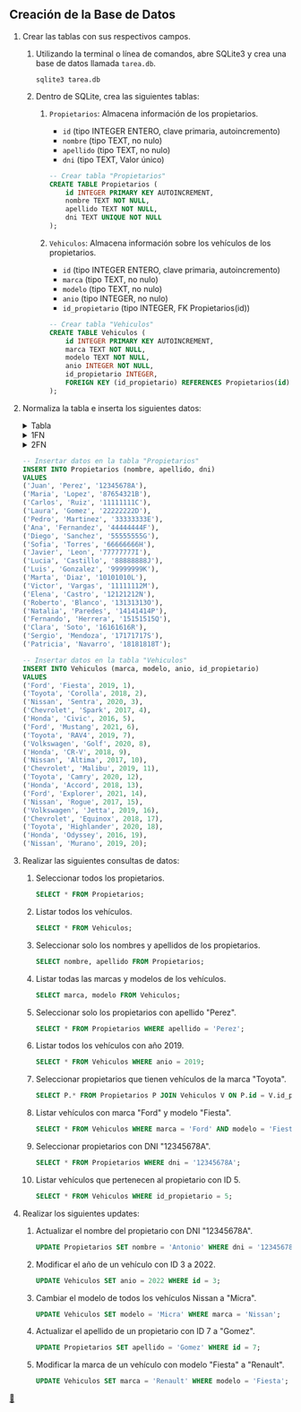 ## Creación de la Base de Datos

1. Crear las tablas con sus respectivos campos.
    1. Utilizando la terminal o línea de comandos, abre SQLite3 y crea una base de datos llamada `tarea.db`.

        ```shell
        sqlite3 tarea.db
        ```
    2. Dentro de SQLite, crea las siguientes tablas:
        1. `Propietarios`: Almacena información de los propietarios.
            * `id` (tipo INTEGER ENTERO, clave primaria, autoincremento)
            * `nombre` (tipo TEXT, no nulo)
            * `apellido` (tipo TEXT, no nulo)
            * `dni` (tipo TEXT, Valor único)

            ```sql
            -- Crear tabla "Propietarios"
            CREATE TABLE Propietarios (
                id INTEGER PRIMARY KEY AUTOINCREMENT,
                nombre TEXT NOT NULL,
                apellido TEXT NOT NULL,
                dni TEXT UNIQUE NOT NULL
            );
            ```
        2. `Vehiculos`: Almacena información sobre los vehículos de los propietarios.
            * `id` (tipo INTEGER ENTERO, clave primaria, autoincremento)
            * `marca` (tipo TEXT, no nulo)
            * `modelo` (tipo TEXT, no nulo)
            * `anio` (tipo INTEGER, no nulo)
            * `id_propietario` (tipo INTEGER, FK Propietarios(id))

            ```sql
            -- Crear tabla "Vehiculos"
            CREATE TABLE Vehiculos (
                id INTEGER PRIMARY KEY AUTOINCREMENT,
                marca TEXT NOT NULL,
                modelo TEXT NOT NULL,
                anio INTEGER NOT NULL,
                id_propietario INTEGER,
                FOREIGN KEY (id_propietario) REFERENCES Propietarios(id)
            );
            ```
2. Normaliza la tabla e inserta los siguientes datos:
    <details>
    <summary>Tabla</summary>

    | id    | propietario      | dni       | marca      | modelo     | anio  |
    | :---: | :--------------- | :-------: | :--------- | :--------- | :---: |
    | 1     | Juan Perez       | 12345678A | Ford       | Fiesta     | 2019  |
    | 2     | Maria Lopez      | 87654321B | Toyota     | Corolla    | 2018  |
    | 3     | Carlos Ruiz      | 11111111C | Nissan     | Sentra     | 2020  |
    | 4     | Laura Gomez      | 22222222D | Chevrolet  | Spark      | 2017  |
    | 5     | Pedro Martinez   | 33333333E | Honda      | Civic      | 2016  |
    | 6     | Ana Fernandez    | 44444444F | Ford       | Mustang    | 2021  |
    | 7     | Diego Sanchez    | 55555555G | Toyota     | RAV4       | 2019  |
    | 8     | Sofia Torres     | 66666666H | Volkswagen | Golf       | 2020  |
    | 9     | Javier Leon      | 77777777I | Honda      | CR-V       | 2018  |
    | 10    | Lucia Castillo   | 88888888J | Nissan     | Altima     | 2017  |
    | 11    | Luis Gonzalez    | 99999999K | Chevrolet  | Malibu     | 2019  |
    | 12    | Marta Diaz       | 10101010L | Toyota     | Camry      | 2020  |
    | 13    | Victor Vargas    | 11111112M | Honda      | Accord     | 2018  |
    | 14    | Elena Castro     | 12121212N | Ford       | Explorer   | 2021  |
    | 15    | Roberto Blanco   | 13131313O | Nissan     | Rogue      | 2017  |
    | 16    | Natalia Paredes  | 14141414P | Volkswagen | Jetta      | 2019  |
    | 17    | Fernando Herrera | 15151515Q | Chevrolet  | Equinox    | 2018  |
    | 18    | Clara Soto       | 16161616R | Toyota     | Highlander | 2020  |
    | 19    | Sergio Mendoza   | 17171717S | Honda      | Odyssey    | 2016  |
    | 20    | Patricia Navarro | 18181818T | Nissan     | Murano     | 2019  |
    </details>

    <details>
    <summary>1FN</summary>

    | id    | nombre   | apellido  | dni       | marca      | modelo     | anio  |
    | :---: | :------- | :-------- | :-------: | :--------- | :--------- | :---: |
    | 1     | Juan     | Perez     | 12345678A | Ford       | Fiesta     | 2019  |
    | 2     | Maria    | Lopez     | 87654321B | Toyota     | Corolla    | 2018  |
    | 3     | Carlos   | Ruiz      | 11111111C | Nissan     | Sentra     | 2020  |
    | 4     | Laura    | Gomez     | 22222222D | Chevrolet  | Spark      | 2017  |
    | 5     | Pedro    | Martinez  | 33333333E | Honda      | Civic      | 2016  |
    | 6     | Ana      | Fernandez | 44444444F | Ford       | Mustang    | 2021  |
    | 7     | Diego    | Sanchez   | 55555555G | Toyota     | RAV4       | 2019  |
    | 8     | Sofia    | Torres    | 66666666H | Volkswagen | Golf       | 2020  |
    | 9     | Javier   | Leon      | 77777777I | Honda      | CR-V       | 2018  |
    | 10    | Lucia    | Castillo  | 88888888J | Nissan     | Altima     | 2017  |
    | 11    | Luis     | Gonzalez  | 99999999K | Chevrolet  | Malibu     | 2019  |
    | 12    | Marta    | Diaz      | 10101010L | Toyota     | Camry      | 2020  |
    | 13    | Victor   | Vargas    | 11111112M | Honda      | Accord     | 2018  |
    | 14    | Elena    | Castro    | 12121212N | Ford       | Explorer   | 2021  |
    | 15    | Roberto  | Blanco    | 13131313O | Nissan     | Rogue      | 2017  |
    | 16    | Natalia  | Paredes   | 14141414P | Volkswagen | Jetta      | 2019  |
    | 17    | Fernando | Herrera   | 15151515Q | Chevrolet  | Equinox    | 2018  |
    | 18    | Clara    | Soto      | 16161616R | Toyota     | Highlander | 2020  |
    | 19    | Sergio   | Mendoza   | 17171717S | Honda      | Odyssey    | 2016  |
    | 20    | Patricia | Navarro   | 18181818T | Nissan     | Murano     | 2019  |
    </details>

    <details>
    <summary>2FN</summary>

    | id    | nombre   | apellido  | dni       |
    | :---: | :------- | :-------- | :-------: |
    | 1     | Juan     | Perez     | 12345678A |
    | 2     | Maria    | Lopez     | 87654321B |
    | 3     | Carlos   | Ruiz      | 11111111C |
    | 4     | Laura    | Gomez     | 22222222D |
    | 5     | Pedro    | Martinez  | 33333333E |
    | 6     | Ana      | Fernandez | 44444444F |
    | 7     | Diego    | Sanchez   | 55555555G |
    | 8     | Sofia    | Torres    | 66666666H |
    | 9     | Javier   | Leon      | 77777777I |
    | 10    | Lucia    | Castillo  | 88888888J |
    | 11    | Luis     | Gonzalez  | 99999999K |
    | 12    | Marta    | Diaz      | 10101010L |
    | 13    | Victor   | Vargas    | 11111112M |
    | 14    | Elena    | Castro    | 12121212N |
    | 15    | Roberto  | Blanco    | 13131313O |
    | 16    | Natalia  | Paredes   | 14141414P |
    | 17    | Fernando | Herrera   | 15151515Q |
    | 18    | Clara    | Soto      | 16161616R |
    | 19    | Sergio   | Mendoza   | 17171717S |
    | 20    | Patricia | Navarro   | 18181818T |

    | id    | marca      | modelo     | anio  | id_propietario |
    | :---: | :--------- | :--------- | :---: | :------------: |
    | 1     | Ford       | Fiesta     | 2019  | 1              |
    | 2     | Toyota     | Corolla    | 2018  | 2              |
    | 3     | Nissan     | Sentra     | 2020  | 3              |
    | 4     | Chevrolet  | Spark      | 2017  | 4              |
    | 5     | Honda      | Civic      | 2016  | 5              |
    | 6     | Ford       | Mustang    | 2021  | 6              |
    | 7     | Toyota     | RAV4       | 2019  | 7              |
    | 8     | Volkswagen | Golf       | 2020  | 8              |
    | 9     | Honda      | CR-V       | 2018  | 9              |
    | 10    | Nissan     | Altima     | 2017  | 10             |
    | 11    | Chevrolet  | Malibu     | 2019  | 11             |
    | 12    | Toyota     | Camry      | 2020  | 12             |
    | 13    | Honda      | Accord     | 2018  | 13             |
    | 14    | Ford       | Explorer   | 2021  | 14             |
    | 15    | Nissan     | Rogue      | 2017  | 15             |
    | 16    | Volkswagen | Jetta      | 2019  | 16             |
    | 17    | Chevrolet  | Equinox    | 2018  | 17             |
    | 18    | Toyota     | Highlander | 2020  | 18             |
    | 19    | Honda      | Odyssey    | 2016  | 19             |
    | 20    | Nissan     | Murano     | 2019  | 20             |
    </details>

    ```sql
    -- Insertar datos en la tabla "Propietarios"
    INSERT INTO Propietarios (nombre, apellido, dni)
    VALUES
    ('Juan', 'Perez', '12345678A'),
    ('Maria', 'Lopez', '87654321B'),
    ('Carlos', 'Ruiz', '11111111C'),
    ('Laura', 'Gomez', '22222222D'),
    ('Pedro', 'Martinez', '33333333E'),
    ('Ana', 'Fernandez', '44444444F'),
    ('Diego', 'Sanchez', '55555555G'),
    ('Sofia', 'Torres', '66666666H'),
    ('Javier', 'Leon', '77777777I'),
    ('Lucia', 'Castillo', '88888888J'),
    ('Luis', 'Gonzalez', '99999999K'),
    ('Marta', 'Diaz', '10101010L'),
    ('Victor', 'Vargas', '11111112M'),
    ('Elena', 'Castro', '12121212N'),
    ('Roberto', 'Blanco', '13131313O'),
    ('Natalia', 'Paredes', '14141414P'),
    ('Fernando', 'Herrera', '15151515Q'),
    ('Clara', 'Soto', '16161616R'),
    ('Sergio', 'Mendoza', '17171717S'),
    ('Patricia', 'Navarro', '18181818T');
    ```

    ```sql
    -- Insertar datos en la tabla "Vehiculos"
    INSERT INTO Vehiculos (marca, modelo, anio, id_propietario)
    VALUES
    ('Ford', 'Fiesta', 2019, 1),
    ('Toyota', 'Corolla', 2018, 2),
    ('Nissan', 'Sentra', 2020, 3),
    ('Chevrolet', 'Spark', 2017, 4),
    ('Honda', 'Civic', 2016, 5),
    ('Ford', 'Mustang', 2021, 6),
    ('Toyota', 'RAV4', 2019, 7),
    ('Volkswagen', 'Golf', 2020, 8),
    ('Honda', 'CR-V', 2018, 9),
    ('Nissan', 'Altima', 2017, 10),
    ('Chevrolet', 'Malibu', 2019, 11),
    ('Toyota', 'Camry', 2020, 12),
    ('Honda', 'Accord', 2018, 13),
    ('Ford', 'Explorer', 2021, 14),
    ('Nissan', 'Rogue', 2017, 15),
    ('Volkswagen', 'Jetta', 2019, 16),
    ('Chevrolet', 'Equinox', 2018, 17),
    ('Toyota', 'Highlander', 2020, 18),
    ('Honda', 'Odyssey', 2016, 19),
    ('Nissan', 'Murano', 2019, 20);
    ```
3. Realizar las siguientes consultas de datos:
    1. Seleccionar todos los propietarios.

        ```sql
        SELECT * FROM Propietarios;
        ```
    2. Listar todos los vehículos.

        ```sql
        SELECT * FROM Vehiculos;
        ```
    3. Seleccionar solo los nombres y apellidos de los propietarios.

        ```sql
        SELECT nombre, apellido FROM Propietarios;
        ```
    4. Listar todas las marcas y modelos de los vehículos.

        ```sql
        SELECT marca, modelo FROM Vehiculos;
        ```
    5. Seleccionar solo los propietarios con apellido "Perez".

        ```sql
        SELECT * FROM Propietarios WHERE apellido = 'Perez';
        ```
    6. Listar todos los vehículos con año 2019.

        ```sql
        SELECT * FROM Vehiculos WHERE anio = 2019;
        ```
    7. Seleccionar propietarios que tienen vehículos de la marca "Toyota".

        ```sql
        SELECT P.* FROM Propietarios P JOIN Vehiculos V ON P.id = V.id_propietario WHERE V.marca = 'Toyota';
        ```
    8. Listar vehículos con marca "Ford" y modelo "Fiesta".

        ```sql
        SELECT * FROM Vehiculos WHERE marca = 'Ford' AND modelo = 'Fiesta';
        ```
    9. Seleccionar propietarios con DNI "12345678A".

        ```sql
        SELECT * FROM Propietarios WHERE dni = '12345678A';
        ```
    10. Listar vehículos que pertenecen al propietario con ID 5.

        ```sql
        SELECT * FROM Vehiculos WHERE id_propietario = 5;
        ```
4. Realizar los siguientes updates:
    1. Actualizar el nombre del propietario con DNI "12345678A".

        ```sql
        UPDATE Propietarios SET nombre = 'Antonio' WHERE dni = '12345678A';
        ```
    2. Modificar el año de un vehículo con ID 3 a 2022.

        ```sql
        UPDATE Vehiculos SET anio = 2022 WHERE id = 3;
        ```
    3. Cambiar el modelo de todos los vehículos Nissan a "Micra".

        ```sql
        UPDATE Vehiculos SET modelo = 'Micra' WHERE marca = 'Nissan';
        ```
    4. Actualizar el apellido de un propietario con ID 7 a "Gomez".

        ```sql
        UPDATE Propietarios SET apellido = 'Gomez' WHERE id = 7;
        ```
    5. Modificar la marca de un vehículo con modelo "Fiesta" a "Renault".

        ```sql
        UPDATE Vehiculos SET marca = 'Renault' WHERE modelo = 'Fiesta';
        ```

<link rel="stylesheet" href="./../../../README.css">
<a class="scrollup" href="#top">&#x1F53C</a>